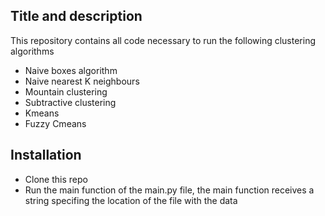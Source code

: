 ## Title and description
This repository contains all code necessary to run the following clustering algorithms
- Naive boxes algorithm
- Naive nearest K neighbours
- Mountain clustering
- Subtractive clustering
- Kmeans
- Fuzzy Cmeans

## Installation
- Clone this repo
- Run the main function of the main.py file, the main function receives a string specifing the location of the file with the data


